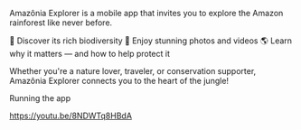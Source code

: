 Amazônia Explorer is a mobile app that invites you to explore the Amazon rainforest like never before.

🌿 Discover its rich biodiversity
📸 Enjoy stunning photos and videos
🌎 Learn why it matters — and how to help protect it

Whether you're a nature lover, traveler, or conservation supporter, Amazônia Explorer connects you to the heart of the jungle!

Running the app

https://youtu.be/8NDWTq8HBdA
